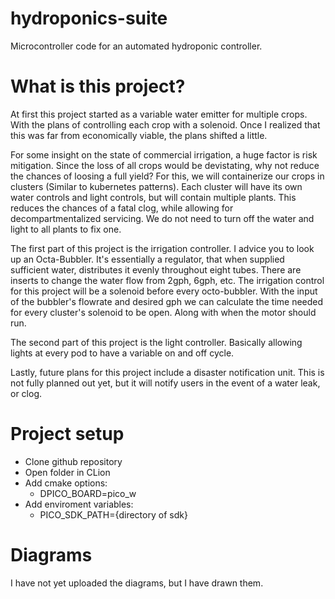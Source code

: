 # hydroponics-suite
Microcontroller code for an automated hydroponic controller.

# What is this project?
At first this project started as a variable water emitter for multiple crops. With the plans of controlling each crop with a solenoid. Once I realized that this was far from economically viable, the plans shifted a little.

For some insight on the state of commercial irrigation, a huge factor is risk mitigation. Since the loss of all crops would be devistating, why not reduce the chances of loosing a full yield? For this, we will containerize our crops in clusters (Similar to kubernetes patterns). Each cluster will have its own water controls and light controls, but will contain multiple plants. This reduces the chances of a fatal clog, while allowing for decompartmentalized servicing. We do not need to turn off the water and light to all plants to fix one.

The first part of this project is the irrigation controller. I advice you to look up an Octa-Bubbler. It's essentially a regulator, that when supplied sufficient water, distributes it evenly throughout eight tubes. There are inserts to change the water flow from 2gph, 6gph, etc. The irrigation control for this project will be a solenoid before every octo-bubbler. With the input of the bubbler's flowrate and desired gph we can calculate the time needed for every cluster's solenoid to be open. Along with when the motor should run.

The second part of this project is the light controller. Basically allowing lights at every pod to have a variable on and off cycle.

Lastly, future plans for this project include a disaster notification unit. This is not fully planned out yet, but it will notify users in the event of a water leak, or clog.

# Project setup
 - Clone github repository
 - Open folder in CLion
- Add cmake options:
   - DPICO_BOARD=pico_w
- Add enviroment variables:
   - PICO_SDK_PATH={directory of sdk}

# Diagrams
I have not yet uploaded the diagrams, but I have drawn them.
